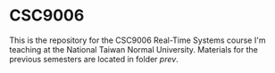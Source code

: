 # CSC9006
This is the repository for the CSC9006 Real-Time Systems course I'm teaching at the National Taiwan Normal University. Materials for the previous semesters are located in folder _prev_.
